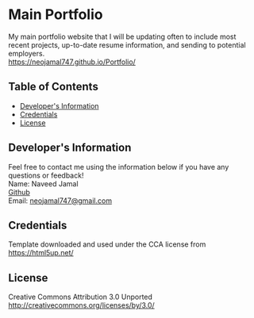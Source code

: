# Main Portfolio
  My main portfolio website that I will be updating often to include most recent projects, up-to-date resume information, and sending to potential employers.
  <br>
  https://neojamal747.github.io/Portfolio/

  ## Table of Contents
  * [Developer's Information](#devInfo)
  * [Credentials](#credentials)
  * [License](#license)
  
  ## <a name="devInfo"></a>Developer's Information
  Feel free to contact me using the information below if you have any questions or feedback!
  <br>
  Name: Naveed Jamal
  <br>
  [Github](https://github.com/neojamal747)
  <br>
  Email: <neojamal747@gmail.com>

  ## <a name="credentials"></a>Credentials
  Template downloaded and used under the CCA license from https://html5up.net/
  ## <a name="license"></a>License
  Creative Commons Attribution 3.0 Unported
  <br>
  http://creativecommons.org/licenses/by/3.0/
